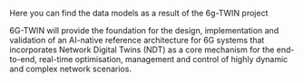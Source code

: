 Here you can find the data models as a result of the 6g-TWIN project

6G-TWIN will provide the foundation for the design, implementation and validation of an AI-native reference architecture for 6G systems that incorporates Network Digital Twins (NDT) as a core mechanism for the end-to-end, real-time optimisation, management and control of highly dynamic and complex network scenarios. 